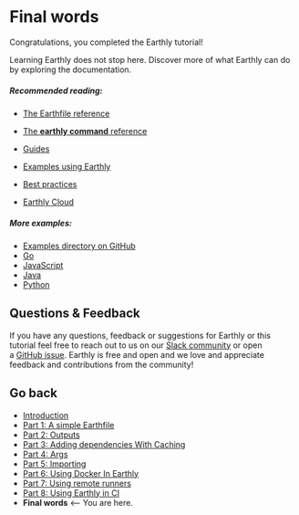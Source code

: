 # Final words

Congratulations, you completed the Earthly tutorial! 

Learning Earthly does not stop here. Discover more of what Earthly can do by exploring the documentation.

##### Recommended reading:

* [The Earthfile reference](../earthfile/earthfile.md)
* [The **earthly command** reference](../earthly-command/earthly-command.md)
* [Guides](https://tinyurl.com/2p8cpnxv) <!-- should be ../earthfile/guides but gitbook produces a 404 link for this -->

* [Examples using Earthly](../examples/examples.md)
* [Best practices](../best-practices/best-practices.md)

* [Earthly Cloud](https://cloud.earthly.dev/)

##### More examples:

* [Examples directory on GitHub](https://github.com/earthly/earthly/tree/main/examples)
* [Go](https://github.com/earthly/earthly/tree/main/examples/go)
* [JavaScript](https://github.com/earthly/earthly/tree/main/examples/js)
* [Java](https://github.com/earthly/earthly/tree/main/examples/java)
* [Python](https://github.com/earthly/earthly/tree/main/examples/python)

## Questions & Feedback

If you have any questions, feedback or suggestions for Earthly or this tutorial feel free to reach out to us on our [Slack community](https://earthly.dev/slack) or open a [GitHub issue](https://github.com/earthly/earthly/issues). Earthly is free and open and we love and appreciate feedback and contributions from the community!

## Go back

* [Introduction](./basics.md)
* [Part 1: A simple Earthfile](./part-1-a-simple-earthfile.md)
* [Part 2: Outputs](./part-2-outputs.md)
* [Part 3: Adding dependencies With Caching](./part-3-adding-dependencies-with-caching.md)
* [Part 4: Args](./part-4-args.md)
* [Part 5: Importing](./part-5-importing.md)
* [Part 6: Using Docker In Earthly](./part-6-using-docker-with-earthly.md)
* [Part 7: Using remote runners](./part-7-using-remote-runners.md)
* [Part 8: Using Earthly in CI](./part-8a-using-earthly-in-your-current-ci.md)
* **Final words** <-- You are here.
